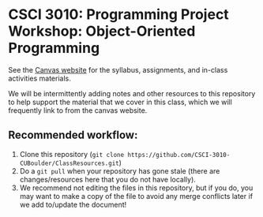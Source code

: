 CSCI 3010: Programming Project Workshop: Object-Oriented Programming
=====================

See the [Canvas website](https://canvas.colorado.edu/courses/80447) for the syllabus, assignments, and in-class activities materials.  
  
We will be intermittently adding notes and other resources to this repository to help support the material that we cover in this class, which we will frequently link to from the canvas website. 

Recommended workflow:
---------------
1. Clone this repository (`git clone https://github.com/CSCI-3010-CUBoulder/ClassResources.git`)
2. Do a `git pull` when your repository has gone stale (there are changes/resources here that you do not have locally).
3. We recommend not editing the files in this repository, but if you do, you may want to make a copy of the file to avoid any merge conflicts later if we add to/update the document!
